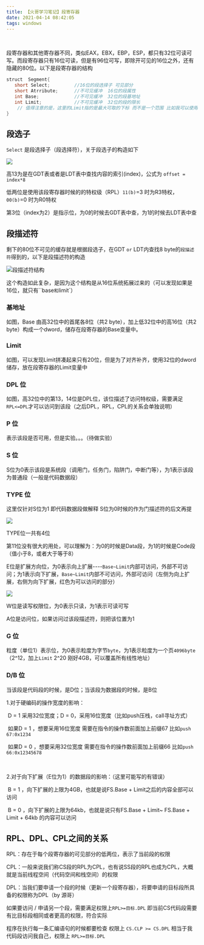 ```yaml
---
title: 【火哥学习笔记】段寄存器
date: 2021-04-14 08:42:05
tags: windows
---
```


​	<!-- more -->

段寄存器和其他寄存器不同，类似EAX，EBX，EBP，ESP，都只有32位可读可写。而段寄存器只有16位可读，但是有96位可写，即除开可见的16位之外，还有隐藏的80位。以下是段寄存器的结构

```CPP
struct  Segment{
   short Select;         //16位的段选择子 可见部分
   short Atrribute;      //不可见缓冲  16位的段属性
   int Base;             //不可见缓冲  32位的段基地址
   int Limit;            //不可见缓冲  32位的段的限长
    // 值得注意的是，这里的Limit指的是最大可取的下标 而不是一个范围 比如我可以使用 fs:[Limit]
}
```

## 段选子

`Select` 是段选择子（段选择符），关于段选子的构造如下

![](https://i.loli.net/2021/04/10/h6D1XAqnuQlC4Lm.png)

高13为是在GDT表或者是LDT表中查找内容的索引(index)，公式为 `offset = index*8`

低两位是使用该段寄存器时候的的特权级（RPL）`11(b)`=3 时为R3特权，`00(b)`=0 时为R0特权

第3位（index为2）是指示位，为0的时候去GDT表中查，为1的时候去LDT表中查

## 段描述符

剩下的80位不可见的缓存就是根据段选子，在GDT `or` LDT内查找8 byte的`段描述符`得到的，以下是段描述符的构造

![段描述符结构](https://i.loli.net/2021/04/11/eyUku8lbE7IL9Nm.png)

这个构造如此复杂，是因为这个结构是从16位系统拓展过来的（可以发现如果是16位，就只有``base`和`limit`）

### 基地址

如图，Base 由高32位中的首尾各8位（共2 byte），加上低32位中的高16位（共2 byte）构成一个dword，储存在段寄存器的Base变量中。

### Limit

如图，可以发现Limit拼凑起来只有20位，但是为了对齐补齐，使用32位的dword储存，放在段寄存器的Limit变量中

### DPL 位

如图，高32位中的第13，14位是DPL位，该位描述了访问特权级，需要满足`RPL<=DPL`才可以访问到该段（之后DPL，RPL，CPL的关系会单独说明）

### P 位

表示该段是否可用，但是实验。。。（待做实验）

### S 位

S位为0表示该段是系统段（调用门，任务门，陷阱门，中断门等），为1表示该段为普通段（一般是代码数据段）

### TYPE 位

这里仅针对S位为1 即代码数据段做解释   S位为0时候的作为门描述符的后文再提

![](https://i.loli.net/2021/04/14/dETun6J5QbMgZAV.png)

TYPE位一共有4位

第11位没有很大的用处，可以理解为：为0的时候是Data段，为1的时候是Code段（值小于8，或者大于等于8）

E位是扩展方向位，为0表示向上扩展----`Base~Limit`内部可访问，外部不可访问；为1表示向下扩展，`Base~Limit`内部不可访问，外部可访问（左侧为向上扩展，右侧为向下扩展，红色为可以访问的部分）

![](https://i.loli.net/2021/04/14/IYhO6dqVc1SNyTe.png)

W位是读写权限位，为0表示只读，为1表示可读可写

A位是访问位，如果访问过该段描述符，则把该位置为1

### G 位

粒度（单位1）表示位，为0表示粒度为字节`byte`，为1表示粒度为一个页`4096byte`（2^12，加上`Limit` 2^20 刚好4GB，可以覆盖所有线性地址）

### D/B 位

当该段是代码段的时候，是D位；当该段为数据段的时候，是B位

1.对于硬编码的操作宽度的影响：

​		D = 1 采用32位宽度；D = 0，采用16位宽度（比如push压栈，call寻址方式）

​		如果D = 1 ，想要采用16位宽度 需要在指令的操作数前面加上前缀67 比如`push 67:0x1234`

​		如果D = 0 ，想要采用32位宽度 需要在指令的操作数前面加上前缀66 比如`push 66:0x12345678`

​		

2.对于向下扩展（E位为1）的数据段的影响：（这里可能写的有错误）

​		B = 1 ，向下扩展的上限为4GB，也就是说FS.Base + Limit之后的内容全部可以访问

​		B = 0 ，向下扩展的上限为64kb，也就是说只有FS.Base + Limit~ FS.Base + Limit + 64kb 的内容可以访问

## RPL、DPL、CPL之间的关系

RPL：存在于每个段寄存器的可见部分的低两位，表示了当前段的权限

CPL：一般来说我们称CS段的RPL为CPL，也有说SS段的RPL也成为CPL，大概就是当前线程空间（代码空间和栈空间）的权限

DPL：当我们要申请一个段的时候（更新一个段寄存器），将要申请的目标段所具备的权限称为DPL（by 源哥）

如果要访问  / 申请另一个段，需要满足权限上`RPL>=目标.DPL` 即当前CS代码段需要有比目标段相同或者更高的权限，符合实际

程序在执行每一条汇编语句的时候都要检查 权限上 `CS.CLP >= CS.DPL` 相当于我代码段访问我自己，权限上 `RPL>=目标.DPL`



